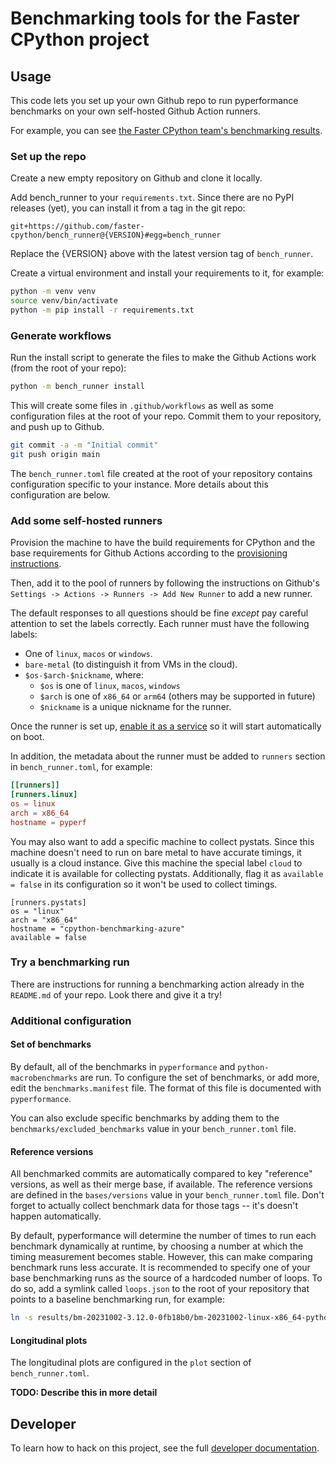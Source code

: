 # Benchmarking tools for the Faster CPython project

## Usage

This code lets you set up your own Github repo to run pyperformance benchmarks on your own self-hosted Github Action runners.

For example, you can see [the Faster CPython team's benchmarking results](https://github.com/faster-cpython/benchmarking-public).

### Set up the repo

Create a new empty repository on Github and clone it locally.

Add bench_runner to your `requirements.txt`. Since there are no PyPI releases (yet), you can install it from a tag in the git repo:

```text
git+https://github.com/faster-cpython/bench_runner@{VERSION}#egg=bench_runner
```

Replace the {VERSION} above with the latest version tag of `bench_runner`.

Create a virtual environment and install your requirements to it, for example:

```bash session
python -m venv venv
source venv/bin/activate
python -m pip install -r requirements.txt
```

### Generate workflows

Run the install script to generate the files to make the Github Actions work (from the root of your repo):

```bash session
python -m bench_runner install
```

This will create some files in `.github/workflows` as well as some configuration files at the root of your repo.
Commit them to your repository, and push up to Github.

```bash session
git commit -a -m "Initial commit"
git push origin main
```

The `bench_runner.toml` file created at the root of your repository contains configuration specific to your instance.
More details about this configuration are below.

### Add some self-hosted runners

Provision the machine to have the build requirements for CPython and the base requirements for Github Actions according to the [provisioning instructions](PROVISIONING.md).

Then, add it to the pool of runners by following the instructions on Github's `Settings -> Actions -> Runners -> Add New Runner` to add a new runner.

The default responses to all questions should be fine _except_ pay careful attention to set the labels correctly.
Each runner must have the following labels:

- One of `linux`, `macos` or `windows`.
- `bare-metal` (to distinguish it from VMs in the cloud).
- `$os-$arch-$nickname`, where:
  - `$os` is one of `linux`, `macos`, `windows`
  - `$arch` is one of `x86_64` or `arm64` (others may be supported in future)
  - `$nickname` is a unique nickname for the runner.

Once the runner is set up, [enable it as a service](https://docs.github.com/en/actions/hosting-your-own-runners/managing-self-hosted-runners/configuring-the-self-hosted-runner-application-as-a-service) so it will start automatically on boot.

In addition, the metadata about the runner must be added to `runners` section in `bench_runner.toml`, for example:

```toml
[[runners]]
[runners.linux]
os = linux
arch = x86_64
hostname = pyperf
```

You may also want to add a specific machine to collect pystats.
Since this machine doesn't need to run on bare metal to have accurate timings, it usually is a cloud instance.
Give this machine the special label `cloud` to indicate it is available for collecting pystats.
Additionally, flag it as `available = false` in its configuration so it won't be used to collect timings.

```
[runners.pystats]
os = "linux"
arch = "x86_64"
hostname = "cpython-benchmarking-azure"
available = false
```

### Try a benchmarking run

There are instructions for running a benchmarking action already in the `README.md` of your repo. Look there and give it a try!

### Additional configuration

#### Set of benchmarks

By default, all of the benchmarks in `pyperformance` and `python-macrobenchmarks` are run. To configure the set of benchmarks, or add more, edit the `benchmarks.manifest` file.
The format of this file is documented with `pyperformance`.

You can also exclude specific benchmarks by adding them to the `benchmarks/excluded_benchmarks` value in your `bench_runner.toml` file.

#### Reference versions

All benchmarked commits are automatically compared to key "reference" versions, as well as their merge base, if available.
The reference versions are defined in the `bases/versions` value in your `bench_runner.toml` file.
Don't forget to actually collect benchmark data for those tags -- it's doesn't happen automatically.

By default, pyperformance will determine the number of times to run each benchmark dynamically at runtime, by choosing a number at which the timing
measurement becomes stable.
However, this can make comparing benchmark runs less accurate.
It is recommended to specify one of your base benchmarking runs as the source of a hardcoded number of loops.
To do so, add a symlink called `loops.json` to the root of your repository that points to a baseline benchmarking run, for example:

```sh
ln -s results/bm-20231002-3.12.0-0fb18b0/bm-20231002-linux-x86_64-python-v3.12.0-3.12.0-0fb18b0.json loops.json
```

#### Longitudinal plots

The longitudinal plots are configured in the `plot` section of `bench_runner.toml`.

**TODO: Describe this in more detail**

## Developer

To learn how to hack on this project, see the full [developer documentation](DEVELOPER.md).
